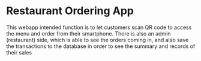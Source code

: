 # Restaurant Ordering App

This webapp intended function is to let customers scan QR code to access the menu and order from their smartphone. There is also an admin (restaurant) side, which is able to see the orders coming in, and also save the transactions to the database in order to see the summary and records of their sales
